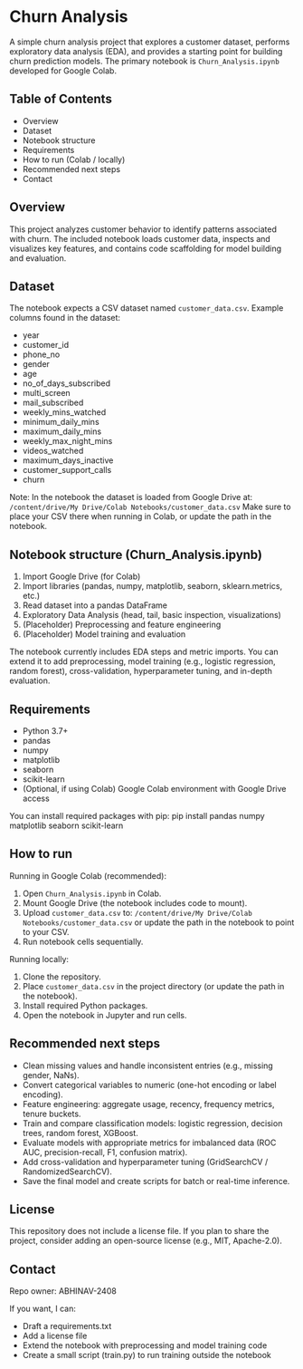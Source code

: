 # Churn Analysis

A simple churn analysis project that explores a customer dataset, performs exploratory data analysis (EDA), and provides a starting point for building churn prediction models. The primary notebook is `Churn_Analysis.ipynb` developed for Google Colab.

## Table of Contents
- Overview
- Dataset
- Notebook structure
- Requirements
- How to run (Colab / locally)
- Recommended next steps
- Contact

## Overview
This project analyzes customer behavior to identify patterns associated with churn. The included notebook loads customer data, inspects and visualizes key features, and contains code scaffolding for model building and evaluation.

## Dataset
The notebook expects a CSV dataset named `customer_data.csv`. Example columns found in the dataset:
- year
- customer_id
- phone_no
- gender
- age
- no_of_days_subscribed
- multi_screen
- mail_subscribed
- weekly_mins_watched
- minimum_daily_mins
- maximum_daily_mins
- weekly_max_night_mins
- videos_watched
- maximum_days_inactive
- customer_support_calls
- churn

Note: In the notebook the dataset is loaded from Google Drive at:
`/content/drive/My Drive/Colab Notebooks/customer_data.csv`
Make sure to place your CSV there when running in Colab, or update the path in the notebook.

## Notebook structure (Churn_Analysis.ipynb)
1. Import Google Drive (for Colab)
2. Import libraries (pandas, numpy, matplotlib, seaborn, sklearn.metrics, etc.)
3. Read dataset into a pandas DataFrame
4. Exploratory Data Analysis (head, tail, basic inspection, visualizations)
5. (Placeholder) Preprocessing and feature engineering
6. (Placeholder) Model training and evaluation

The notebook currently includes EDA steps and metric imports. You can extend it to add preprocessing, model training (e.g., logistic regression, random forest), cross-validation, hyperparameter tuning, and in-depth evaluation.

## Requirements
- Python 3.7+
- pandas
- numpy
- matplotlib
- seaborn
- scikit-learn
- (Optional, if using Colab) Google Colab environment with Google Drive access

You can install required packages with pip:
pip install pandas numpy matplotlib seaborn scikit-learn

## How to run

Running in Google Colab (recommended):
1. Open `Churn_Analysis.ipynb` in Colab.
2. Mount Google Drive (the notebook includes code to mount).
3. Upload `customer_data.csv` to:
   `/content/drive/My Drive/Colab Notebooks/customer_data.csv`
   or update the path in the notebook to point to your CSV.
4. Run notebook cells sequentially.

Running locally:
1. Clone the repository.
2. Place `customer_data.csv` in the project directory (or update the path in the notebook).
3. Install required Python packages.
4. Open the notebook in Jupyter and run cells.

## Recommended next steps
- Clean missing values and handle inconsistent entries (e.g., missing gender, NaNs).
- Convert categorical variables to numeric (one-hot encoding or label encoding).
- Feature engineering: aggregate usage, recency, frequency metrics, tenure buckets.
- Train and compare classification models: logistic regression, decision trees, random forest, XGBoost.
- Evaluate models with appropriate metrics for imbalanced data (ROC AUC, precision-recall, F1, confusion matrix).
- Add cross-validation and hyperparameter tuning (GridSearchCV / RandomizedSearchCV).
- Save the final model and create scripts for batch or real-time inference.

## License
This repository does not include a license file. If you plan to share the project, consider adding an open-source license (e.g., MIT, Apache-2.0).

## Contact
Repo owner: ABHINAV-2408

If you want, I can:
- Draft a requirements.txt
- Add a license file
- Extend the notebook with preprocessing and model training code
- Create a small script (train.py) to run training outside the notebook
